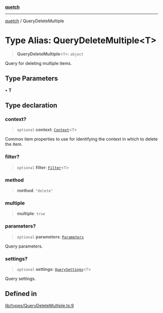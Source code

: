 [**quetch**](../README.md)

***

[quetch](../README.md) / QueryDeleteMultiple

# Type Alias: QueryDeleteMultiple\<T\>

> **QueryDeleteMultiple**\<`T`\>: `object`

Query for deleting multiple items.

## Type Parameters

• **T**

## Type declaration

### context?

> `optional` **context**: [`Context`](Context.md)\<`T`\>

Common item properties to use for identifying the context in which to delete the item.

### filter?

> `optional` **filter**: [`Filter`](Filter.md)\<`T`\>

### method

> **method**: `"delete"`

### multiple

> **multiple**: `true`

### parameters?

> `optional` **parameters**: [`Parameters`](Parameters.md)

Query parameters.

### settings?

> `optional` **settings**: [`QuerySettings`](QuerySettings.md)\<`T`\>

Query settings.

## Defined in

[lib/types/QueryDeleteMultiple.ts:9](https://github.com/nevoland/quetch/blob/daab7d5db71d61e74901886a2473b07ec4e9fc05/lib/types/QueryDeleteMultiple.ts#L9)

